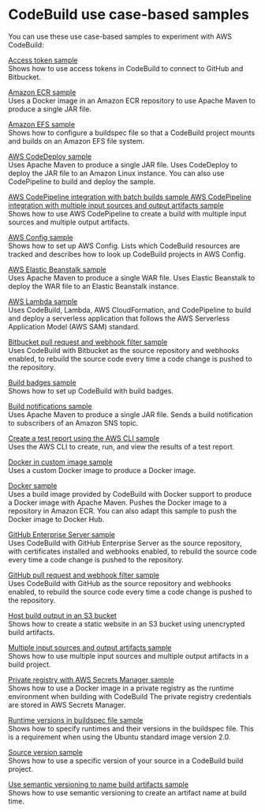 # CodeBuild use case\-based samples<a name="use-case-based-samples"></a>

You can use these use case\-based samples to experiment with AWS CodeBuild:

[ Access token sample ](sample-access-tokens.md)  
Shows how to use access tokens in CodeBuild to connect to GitHub and Bitbucket\.

[Amazon ECR sample](sample-ecr.md)  
Uses a Docker image in an Amazon ECR repository to use Apache Maven to produce a single JAR file\.

[Amazon EFS sample](sample-efs.md)  
Shows how to configure a buildspec file so that a CodeBuild project mounts and builds on an Amazon EFS file system\.

[AWS CodeDeploy sample](sample-codedeploy.md)  
Uses Apache Maven to produce a single JAR file\. Uses CodeDeploy to deploy the JAR file to an Amazon Linux instance\. You can also use CodePipeline to build and deploy the sample\.

[ AWS CodePipeline integration with batch builds sample  AWS CodePipeline integration with multiple input sources and output artifacts sample ](sample-pipeline-multi-input-output.md)  
Shows how to use AWS CodePipeline to create a build with multiple input sources and multiple output artifacts\.

[AWS Config sample](how-to-integrate-config.md)  
Shows how to set up AWS Config\. Lists which CodeBuild resources are tracked and describes how to look up CodeBuild projects in AWS Config\.

[AWS Elastic Beanstalk sample](sample-elastic-beanstalk.md)  
Uses Apache Maven to produce a single WAR file\. Uses Elastic Beanstalk to deploy the WAR file to an Elastic Beanstalk instance\.

[AWS Lambda sample](sample-lambda.md)  
Uses CodeBuild, Lambda, AWS CloudFormation, and CodePipeline to build and deploy a serverless application that follows the AWS Serverless Application Model \(AWS SAM\) standard\.

[Bitbucket pull request and webhook filter sample](sample-bitbucket-pull-request.md)  
Uses CodeBuild with Bitbucket as the source repository and webhooks enabled, to rebuild the source code every time a code change is pushed to the repository\.

[Build badges sample](sample-build-badges.md)  
Shows how to set up CodeBuild with build badges\.

[Build notifications sample](sample-build-notifications.md)  
Uses Apache Maven to produce a single JAR file\. Sends a build notification to subscribers of an Amazon SNS topic\.

[Create a test report using the AWS CLI sample](sample-test-report-cli.md)  
Uses the AWS CLI to create, run, and view the results of a test report\.

[Docker in custom image sample](sample-docker-custom-image.md)  
Uses a custom Docker image to produce a Docker image\.

[Docker sample](sample-docker.md)  
Uses a build image provided by CodeBuild with Docker support to produce a Docker image with Apache Maven\. Pushes the Docker image to a repository in Amazon ECR\. You can also adapt this sample to push the Docker image to Docker Hub\.

[GitHub Enterprise Server sample](sample-github-enterprise.md)  
Uses CodeBuild with GitHub Enterprise Server as the source repository, with certificates installed and webhooks enabled, to rebuild the source code every time a code change is pushed to the repository\.

[GitHub pull request and webhook filter sample](sample-github-pull-request.md)  
Uses CodeBuild with GitHub as the source repository and webhooks enabled, to rebuild the source code every time a code change is pushed to the repository\.

[ Host build output in an S3 bucket ](sample-disable-artifact-encryption.md)  
Shows how to create a static website in an S3 bucket using unencrypted build artifacts\.

[ Multiple input sources and output artifacts sample ](sample-multi-in-out.md)  
Shows how to use multiple input sources and multiple output artifacts in a build project\.

[Private registry with AWS Secrets Manager sample](sample-private-registry.md)  
Shows how to use a Docker image in a private registry as the runtime environment when building with CodeBuild The private registry credentials are stored in AWS Secrets Manager\.

[ Runtime versions in buildspec file sample ](sample-runtime-versions.md)  
Shows how to specify runtimes and their versions in the buildspec file\. This is a requirement when using the Ubuntu standard image version 2\.0\.

[Source version sample](sample-source-version.md)  
Shows how to use a specific version of your source in a CodeBuild build project\.

[Use semantic versioning to name build artifacts sample](sample-buildspec-artifact-naming.md)  
Shows how to use semantic versioning to create an artifact name at build time\.